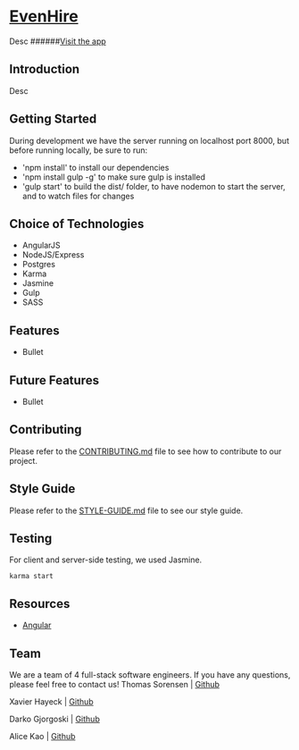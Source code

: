 # [EvenHire](http://evenhire.herokuapp.com/)
Desc
######[Visit the app](http://evenhire.herokuapp.com/#/)

## Introduction
Desc

## Getting Started
During development we have the server running on localhost port 8000, but before running locally, be sure to run:

- 'npm install' to install our dependencies
- 'npm install gulp -g' to make sure gulp is installed
- 'gulp start' to build the dist/ folder, to have nodemon to start the server, and to watch files for changes

## Choice of Technologies
- AngularJS
- NodeJS/Express
- Postgres
- Karma
- Jasmine
- Gulp
- SASS

## Features
- Bullet

## Future Features
- Bullet

## Contributing
Please refer to the [CONTRIBUTING.md](docs/CONTRIBUTING.md) file to see how to contribute to our project.

## Style Guide
Please refer to the [STYLE-GUIDE.md](docs/STYLE-GUIDE.md) file to see our style guide.

## Testing
For client and server-side testing, we used Jasmine.

```
karma start
```

## Resources
- [Angular](https://docs.angularjs.org/guide)

## Team
We are a team of 4 full-stack software engineers. If you have any questions, please feel free to contact us!
Thomas Sorensen | [Github](https://github.com/tps-80)

Xavier Hayeck | [Github](https://github.com/xhayeck)

Darko Gjorgoski | [Github](https://github.com/darko7)

Alice Kao | [Github](https://github.com/alicekao)
